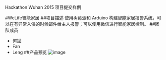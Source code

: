 Hackathon Wuhan 2015 项目提交样例

#WeLife智能家居
##项目描述
使用树莓派和 Arduino 构建智能家居报警系统，可以在有异常入侵的时候邮件给主人报警；可以使用微信进行智能家居控制。
##团队成员
* 何斌
* Fan
* Leng
##产品预览
![image](https://github.com/binhe22/HackWuhan2015/pics/hackwuhan.png)

